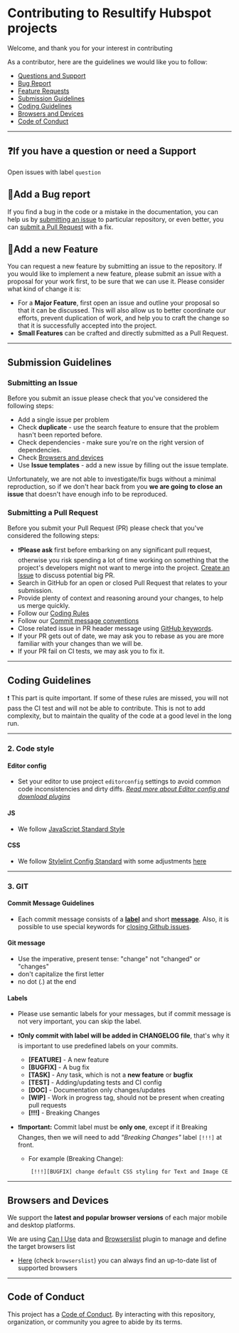 # Contributing to Resultify Hubspot projects

Welcome, and thank you for your interest in contributing

As a contributor, here are the guidelines we would like you to follow:

- [Questions and Support](#if-you-have-a-question-or-need-a-support)
- [Bug Report](#add-a-bug-report)
- [Feature Requests](#add-a-new-feature)
- [Submission Guidelines](#submission-guidelines)
- [Coding Guidelines](#coding-guidelines)
- [Browsers and Devices](#browsers-and-devices)
- [Code of Conduct](#code-of-conduct)

***

## ❓If you have a question or need a Support

Open issues with label `question`

## 🐞Add a Bug report

If you find a bug in the code or a mistake in the documentation, you can help us by [submitting an issue](#submitting-an-issue) to particular repository, or even better, you can [submit a Pull Request](#submitting-a-pull-request) with a fix.

## 🚀Add a new Feature

You can request a new feature by submitting an issue to the repository. If you would like to implement a new feature, please submit an issue with a proposal for your work first, to be sure that we can use it. Please consider what kind of change it is:

- For a **Major Feature**, first open an issue and outline your proposal so that it can be discussed. This will also allow us to better coordinate our efforts, prevent duplication of work, and help you to craft the change so that it is successfully accepted into the project.
- **Small Features** can be crafted and directly submitted as a Pull Request.

***

## Submission Guidelines

### Submitting an Issue

Before you submit an issue please check that you've considered the following steps:

- Add a single issue per problem
- Check **duplicate** - use the search feature to ensure that the problem hasn't been reported before.
- Check dependencies - make sure you're on the right version of dependencies.
- Check [Browsers and devices](#browsers-and-devices)
- Use **Issue templates** - add a new issue by filling out the issue template.

Unfortunately, we are not able to investigate/fix bugs without a minimal reproduction, so if we don't hear back from you **we are going to close an issue** that doesn't have enough info to be reproduced.

### Submitting a Pull Request

Before you submit your Pull Request (PR) please check that you've considered the following steps:

- ❗️**Please ask** first before embarking on any significant pull request, otherwise you risk spending a lot of time working on something that the project's developers might not want to merge into the project. [Create an Issue](#submitting_an_issue) to discuss potential big PR.
- Search in GitHub for an open or closed Pull Request that relates to your submission.
- Provide plenty of context and reasoning around your changes, to help us merge quickly.
- Follow our [Coding Rules](#coding-rules)
- Follow our [Commit message conventions](#commit-message-guidelines)
- Close related issue in PR header message using [GitHub keywords](https://help.github.com/articles/closing-issues-via-commit-messages).
- If your PR gets out of date, we may ask you to rebase as you are more familiar with your changes than we will be.
- If your PR fail on CI tests, we may ask you to fix it.

***

## Coding Guidelines

❗️ This part is quite important. If some of these rules are missed, you will not pass the CI test and will not be able to contribute. This is not to add complexity, but to maintain the quality of the code at a good level in the long run.

***

### 2. Code style

#### Editor config

- Set your editor to use project `editorconfig` settings to avoid common code inconsistencies and dirty diffs. _[Read more about Editor config and download plugins](https://editorconfig.org)_

#### JS

- We follow [JavaScript Standard Style](https://standardjs.com)

#### CSS

- We follow [Stylelint Config Standard](https://github.com/stylelint/stylelint-config-standard) with some adjustments [here](https://github.com/Resultify/nimbly-lite/blob/master/package.json)

***

### 3. GIT

#### Commit Message Guidelines

- Each commit message consists of a **[label](#labels)** and short **[message](#git-message)**. Also, it is possible to use special keywords for [closing Github issues](https://help.github.com/articles/closing-issues-via-commit-messages).

#### Git message

- Use the imperative, present tense: "change" not "changed" or "changes"
- don't capitalize the first letter
- no dot (.) at the end

#### Labels

- Please use semantic labels for your messages, but if commit message is not very important, you can skip the label.
- ❗️**Only commit with label will be added in CHANGELOG file**, that's why it is important to use predefined labels on your commits.

    - **[FEATURE]** - A new feature
    - **[BUGFIX]** - A bug fix
    - **[TASK]** - Any task, which is not a **new feature** or **bugfix**
    - **[TEST]** - Adding/updating tests and CI config
    - **[DOC]** - Documentation only changes/updates
    - **[WIP]** - Work in progress tag, should not be present when creating pull requests
    - **[!!!]** - Breaking Changes

- ❗️**Important:** Commit label must be **only one**, except if it Breaking Changes, then we will need to add _"Breaking Changes"_ label `[!!!]` at front.

    - For example (Breaking Change):

    ``` git
        [!!!][BUGFIX] change default CSS styling for Text and Image CE
    ```

***

## Browsers and Devices

We support the **latest and popular browser versions** of each major mobile and desktop platforms. 

We are using [Can I Use](https://caniuse.com/usage-table) data and [Browserslist](https://github.com/browserslist/browserslist) plugin to manage and define the target browsers list

- [Here](https://github.com/Resultify/nimbly-lite/blob/master/package.json) (check `browserslist`) you can always find an up-to-date list of supported browsers

***

## Code of Conduct

This project has a [Code of Conduct](CODE_OF_CONDUCT.md). By interacting with this repository, organization, or community you agree to abide by its terms.
